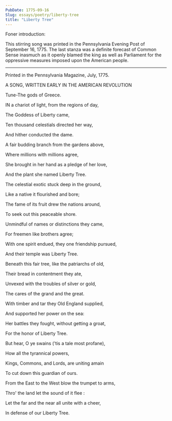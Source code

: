 ```yaml
---
PubDate: 1775-09-16
Slug: essays/poetry/liberty-tree
title: "Liberty Tree"
---
```


   Foner introduction:

   This stirring song was printed in the Pennsylvania Evening Post of
   September 16, 1775. The last stanza was a definite forecast of Common
   Sense inasmuch as it openly blamed the king as well as Parliament for 
   the oppressive measures imposed upon the American people.



   *****************

   Printed in the Pennsylvania Magazine, July, 1775.





   A SONG, WRITTEN EARLY IN THE AMERICAN REVOLUTION



   Tune-The gods of Greece.



   IN a chariot of light, from the regions of day,

   The Goddess of Liberty came,

   Ten thousand celestials directed her way,

   And hither conducted the dame.



   A fair budding branch from the gardens above,

   Where millions with millions agree,

   She brought in her hand as a pledge of her love,

   And the plant she named Liberty Tree.



   The celestial exotic stuck deep in the ground,

   Like a native it flourished and bore;

   The fame of its fruit drew the nations around,

   To seek out this peaceable shore.

   Unmindful of names or distinctions they came,

   For freemen like brothers agree;

   With one spirit endued, they one friendship pursued,

   And their temple was Liberty Tree.



   Beneath this fair tree, like the patriarchs of old,

   Their bread in contentment they ate,

   Unvexed with the troubles of silver or gold,

   The cares of the grand and the great.

   With timber and tar they Old England supplied,

   And supported her power on the sea:

   Her battles they fought, without getting a groat,

   For the honor of Liberty Tree.



   But hear, O ye swains ('tis a tale most profane),

   How all the tyrannical powers,

   Kings, Commons, and Lords, are uniting amain

   To cut down this guardian of ours.

   From the East to the West blow the trumpet to arms,

   Thro' the land let the sound of it flee :

   Let the far and the near all unite with a cheer,

   In defense of our Liberty Tree.


